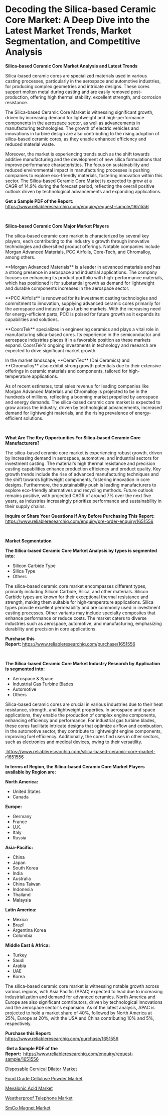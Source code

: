 <p><h1>Decoding the Silica-based Ceramic Core Market: A Deep Dive into the Latest Market Trends, Market Segmentation, and Competitive Analysis</h1></p><p><strong>Silica-based Ceramic Core Market Analysis and Latest Trends</strong></p>
<p><p>Silica-based ceramic cores are specialized materials used in various casting processes, particularly in the aerospace and automotive industries, for producing complex geometries and intricate designs. These cores support molten metal during casting and are easily removed post-production, offering high thermal stability, excellent strength, and corrosion resistance.</p><p>The Silica-based Ceramic Core Market is witnessing significant growth, driven by increasing demand for lightweight and high-performance components in the aerospace sector, as well as advancements in manufacturing technologies. The growth of electric vehicles and innovations in turbine design are also contributing to the rising adoption of silica-based ceramic cores, as they enable enhanced efficiency and reduced material waste.</p><p>Moreover, the market is experiencing trends such as the shift towards additive manufacturing and the development of new silica formulations that improve performance characteristics. The focus on sustainability and reduced environmental impact in manufacturing processes is pushing companies to explore eco-friendly materials, fostering innovation within this sector. The Silica-based Ceramic Core Market is expected to grow at a CAGR of 14.9% during the forecast period, reflecting the overall positive outlook driven by technological advancements and expanding applications.</p></p>
<p><strong>Get a Sample PDF of the Report:&nbsp;</strong> <a href="https://www.reliableresearchiq.com/enquiry/request-sample/1651556?utm_campaign=1124&utm_medium=2&utm_source=Github&utm_content=ia&utm_term=26092024&utm_id=silica-based-ceramic-core">https://www.reliableresearchiq.com/enquiry/request-sample/1651556</a></p>
<p>&nbsp;</p>
<p><strong>Silica-based Ceramic Core Major Market Players</strong></p>
<p><p>The silica-based ceramic core market is characterized by several key players, each contributing to the industry's growth through innovative technologies and diversified product offerings. Notable companies include Morgan Advanced Materials, PCC Airfoils, Core-Tech, and Chromalloy, among others.</p><p>**Morgan Advanced Materials** is a leader in advanced materials and has a strong presence in aerospace and industrial applications. The company focuses on enhancing its product portfolio with high-performance materials, which has positioned it for substantial growth as demand for lightweight and durable components increases in the aerospace sector.</p><p>**PCC Airfoils** is renowned for its investment casting technologies and commitment to innovation, supplying advanced ceramic cores primarily for the aerospace and industrial gas turbine markets. With the increasing need for energy-efficient parts, PCC is poised for future growth as it expands its capabilities and solutions.</p><p>**CoorsTek** specializes in engineering ceramics and plays a vital role in manufacturing silica-based cores. Its experience in the semiconductor and aerospace industries places it in a favorable position as these markets expand. CoorsTek's ongoing investments in technology and research are expected to drive significant market growth.</p><p>In the market landscape, **CeramTec** (Dai Ceramics) and **Chromalloy** also exhibit strong growth potentials due to their extensive offerings in ceramic materials and components, tailored for high-temperature applications. </p><p>As of recent estimates, total sales revenue for leading companies like Morgan Advanced Materials and Chromalloy is projected to be in the hundreds of millions, reflecting a booming market propelled by aerospace and energy demands. The silica-based ceramic core market is expected to grow across the industry, driven by technological advancements, increased demand for lightweight materials, and the rising prevalence of energy-efficient solutions.</p></p>
<p>&nbsp;</p>
<p><strong>What Are The Key Opportunities For Silica-based Ceramic Core Manufacturers?</strong></p>
<p><p>The silica-based ceramic core market is experiencing robust growth, driven by increasing demand in aerospace, automotive, and industrial sectors for investment casting. The material's high thermal resistance and precision casting capabilities enhance production efficiency and product quality. Key growth trends include the rise of advanced manufacturing techniques and the shift towards lightweight components, fostering innovation in core designs. Furthermore, the sustainability push is leading manufacturers to explore eco-friendly alternatives and recycling methods. Future outlook remains positive, with projected CAGR of around 7% over the next five years, as industries increasingly prioritize performance and sustainability in their supply chains.</p></p>
<p><strong>Inquire or Share Your Questions If Any Before Purchasing This Report:</strong> <a href="https://www.reliableresearchiq.com/enquiry/pre-order-enquiry/1651556?utm_campaign=1124&utm_medium=2&utm_source=Github&utm_content=ia&utm_term=26092024&utm_id=silica-based-ceramic-core">https://www.reliableresearchiq.com/enquiry/pre-order-enquiry/1651556</a></p>
<p>&nbsp;</p>
<p><strong>Market Segmentation</strong></p>
<p><strong>The Silica-based Ceramic Core Market Analysis by types is segmented into:</strong></p>
<p><ul><li>Silicon Carbide Type</li><li>Silica Type</li><li>Others</li></ul></p>
<p><p>The silica-based ceramic core market encompasses different types, primarily including Silicon Carbide, Silica, and other materials. Silicon Carbide types are known for their exceptional thermal resistance and strength, making them suitable for high-temperature applications. Silica types provide excellent permeability and are commonly used in investment casting processes. Other variants may include specialty composites that enhance performance or reduce costs. The market caters to diverse industries such as aerospace, automotive, and manufacturing, emphasizing durability and precision in core applications.</p></p>
<p><strong>Purchase this Report:&nbsp;</strong><a href="https://www.reliableresearchiq.com/purchase/1651556?utm_campaign=1124&utm_medium=2&utm_source=Github&utm_content=ia&utm_term=26092024&utm_id=silica-based-ceramic-core">https://www.reliableresearchiq.com/purchase/1651556</a></p>
<p>&nbsp;</p>
<p><strong>The Silica-based Ceramic Core Market Industry Research by Application is segmented into:</strong></p>
<p><ul><li>Aerospace & Space</li><li>Industrial Gas Turbine Blades</li><li>Automotive</li><li>Others</li></ul></p>
<p><p>Silica-based ceramic cores are crucial in various industries due to their heat resistance, strength, and lightweight properties. In aerospace and space applications, they enable the production of complex engine components, enhancing efficiency and performance. For industrial gas turbine blades, these cores facilitate intricate designs that optimize airflow and combustion. In the automotive sector, they contribute to lightweight engine components, improving fuel efficiency. Additionally, the cores find uses in other sectors, such as electronics and medical devices, owing to their versatility.</p></p>
<p><a href="https://www.reliableresearchiq.com/silica-based-ceramic-core-market-r1651556?utm_campaign=1124&utm_medium=2&utm_source=Github&utm_content=ia&utm_term=26092024&utm_id=silica-based-ceramic-core">&nbsp;https://www.reliableresearchiq.com/silica-based-ceramic-core-market-r1651556</a></p>
<p><strong>In terms of Region, the Silica-based Ceramic Core Market Players available by Region are:</strong></p>
<p>
    <p> <strong> North America: </strong>
        <ul>
            <li>United States</li>
            <li>Canada</li>
        </ul>
        </p> 
    <p> <strong> Europe: </strong>
        <ul>
            <li>Germany</li>
            <li>France</li>
            <li>U.K.</li>
            <li>Italy</li>
            <li>Russia</li>
        </ul>
        </p> 
    <p> <strong> Asia-Pacific: </strong>
        <ul>
            <li>China</li>
            <li>Japan</li>
            <li>South Korea</li>
            <li>India</li>
            <li>Australia</li>
            <li>China Taiwan</li>
            <li>Indonesia</li>
            <li>Thailand</li>
            <li>Malaysia</li>
        </ul>
        </p> 
    <p> <strong> Latin America: </strong>
        <ul>
            <li>Mexico</li>
            <li>Brazil</li>
            <li>Argentina Korea</li>
            <li>Colombia</li>
        </ul>
        </p> 
    <p> <strong> Middle East & Africa: </strong>
        <ul>
            <li>Turkey</li>
            <li>Saudi</li>
            <li>Arabia</li>
            <li>UAE</li>
            <li>Korea</li>
        </ul>
    </p>
    </p>
<p><p>The silica-based ceramic core market is witnessing notable growth across various regions, with Asia Pacific (APAC) expected to lead due to increasing industrialization and demand for advanced ceramics. North America and Europe are also significant contributors, driven by technological innovations and the aerospace sector's expansion. As of the latest analysis, APAC is projected to hold a market share of 40%, followed by North America at 25%, Europe at 20%, with the USA and China contributing 10% and 5%, respectively.</p></p>
<p><strong>Purchase this Report: </strong><a href="https://www.reliableresearchiq.com/purchase/1651556?utm_campaign=1124&utm_medium=2&utm_source=Github&utm_content=ia&utm_term=26092024&utm_id=silica-based-ceramic-core">https://www.reliableresearchiq.com/purchase/1651556</a></p>
<p>&nbsp;<strong>Get a Sample PDF of the Report:&nbsp;&nbsp;</strong><a href="https://www.reliableresearchiq.com/enquiry/request-sample/1651556?utm_campaign=1124&utm_medium=2&utm_source=Github&utm_content=ia&utm_term=26092024&utm_id=silica-based-ceramic-core">https://www.reliableresearchiq.com/enquiry/request-sample/1651556</a></p>
<p><strong></strong></p>
<p><p><a href="https://github.com/kre1xbshawe/Market-Research-Report-List-1/blob/main/disposable-cervical-dilator-market.md?utm_campaign=1124&utm_medium=2&utm_source=Github&utm_content=ia&utm_term=26092024&utm_id=silica-based-ceramic-core">Disposable Cervical Dilator Market</a></p><p><a href="https://github.com/LoriPena712/Market-Research-Report-List-1/blob/main/food-grade-cellulose-powder-market.md?utm_campaign=1124&utm_medium=2&utm_source=Github&utm_content=ia&utm_term=26092024&utm_id=silica-based-ceramic-core">Food Grade Cellulose Powder Market</a></p><p><a href="https://www.linkedin.com/pulse/global-mevalonic-acid-industry-analysis-share-growth-trends-forecast-qtidf?utm_campaign=1124&utm_medium=2&utm_source=Github&utm_content=ia&utm_term=26092024&utm_id=silica-based-ceramic-core">Mevalonic Acid Market</a></p><p><a href="https://issuu.com/reportprime-2/docs/weatherproof-telephone-market-size-_a36c4b39bd6c61?utm_campaign=1124&utm_medium=2&utm_source=Github&utm_content=ia&utm_term=26092024&utm_id=silica-based-ceramic-core">Weatherproof Telephone Market</a></p><p><a href="https://www.linkedin.com/pulse/smco-magnet-market-global-trends-forecast-2024-2031-mkt-nova-gqhyf?utm_campaign=1124&utm_medium=2&utm_source=Github&utm_content=ia&utm_term=26092024&utm_id=silica-based-ceramic-core">SmCo Magnet Market</a></p></p>